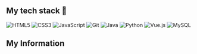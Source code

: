 <h2> My tech stack 📒</h2>

![HTML5](https://img.shields.io/badge/-HTML5-F05032?style=for-the-badge&logo=html5%logoColor=ffffff)
![CSS3](https://img.shields.io/badge/-CSS3-007ACC?style=for-the-badge&logo=css3)
![JavaScript](https://img.shields.io/badge/-JavaScript-%23F7DF1C?style=for-the-badge&logo=javascript&logoColor=000000&labelColor=%23F7DF1C&color=%23FFCE5A)
![Git](https://img.shields.io/badge/-Git-F05032?style=for-the-badge&logo=git&logoColor=ffffff)
![Java](https://img.shields.io/badge/Java-007396?style=for-the-badge&logo=Java&logoColor=white)
![Python](https://img.shields.io/badge/Python-3776AB.svg?&style=for-the-badge&logo=Python&logoColor=white)
![Vue.js](https://img.shields.io/badge/vuejs-%2335495e.svg?style=for-the-badge&logo=vuedotjs&logoColor=%234FC08D)
![MySQL](https://img.shields.io/badge/mysql-4479A1?style=for-the-badge&logo=mysql&logoColor=white)


<h2>My Information</h2>
<!--
**kimnari1073/kimnari1073** is a ✨ _special_ ✨ repository because its `README.md` (this file) appears on your GitHub profile.

Here are some ideas to get you started:

- 🔭 I’m currently working on ...
- 🌱 I’m currently learning ...
- 👯 I’m looking to collaborate on ...
- 🤔 I’m looking for help with ...
- 💬 Ask me about ...
- 📫 How to reach me: ...
- 😄 Pronouns: ...
- ⚡ Fun fact: ...
-->
